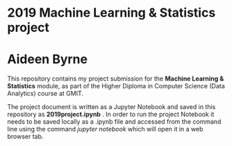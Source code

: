 # 2019 Machine Learning & Statistics project
# Aideen Byrne 

This repository contains my project submission for the **Machine Learning & Statistics** module, as part of the Higher Diploma in Computer Science (Data Analytics) course at GMIT.

The project document is written as a Jupyter Notebook and saved in this repository as **2019project.ipynb**
. In order to run the project Notebook it needs to be saved locally as a .ipynb file and accessed from the command line using the command *jupyter notebook* which will open it in a web browser tab.
